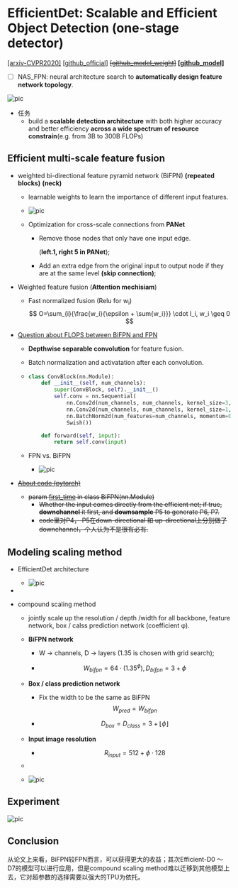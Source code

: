 #  EfficientDet: Scalable and Efficient Object Detection (one-stage detector)

[[arxiv-CVPR2020]](https://arxiv.org/abs/1911.09070) [[github_official]](https://github.com/google/automl/tree/master/efficientdet) ~~[[github_model_weight]](https://github.com/zylo117/Yet-Another-EfficientDet-Pytorch)~~ **<u>[[github_model]](https://github.com/signatrix/efficientdet/blob/master/src/model.py)</u>**

- [ ] NAS_FPN: neural architecture search to **automatically design feature network topology**.

![pic](https://pic3.zhimg.com/80/v2-abd814cf370603d2d3e90bfc21ae7d0d_1440w.jpg)

- 任务
  - build a **scalable detection architecture** with both higher accuracy and better efficiency **across a wide spectrum of resource constrain**(e.g. from 3B to 300B FLOPs)

## Efficient multi-scale feature fusion

- weighted bi-directional feature pyramid network (BiFPN) **(repeated blocks)** **(neck)**

  - learnable weights to learn the importance of different input features.

  - ![pic](https://picb.zhimg.com/80/v2-225cc89e2308de82aa2267a9a944762f_1440w.jpg)

  - Optimization for cross-scale connections from **PANet**

    - Remove those nodes that only have one input edge.

      (**left.1, right 5 in PANet**);

    - Add an extra edge from the original input to output node if they are at the same level **(skip connection)**;

- Weighted feature fusion (**Attention mechisiam**)

  - Fast normalized fusion (Relu for w<sub>i</sub>)
    $$
    O=\sum_{i}{\frac{w_i}{\epsilon + \sum{w_i}}} \cdot I_i, w_i \geq 0
    $$

- [Question about FLOPS between BiFPN and FPN](https://github.com/google/automl/issues/284)

  - **Depthwise separable convolution** for feature fusion.

  - Batch normalization and activatation after each convolution.

  - ```python
    class ConvBlock(nn.Module):
        def __init__(self, num_channels):
            super(ConvBlock, self).__init__()
            self.conv = nn.Sequential(
                nn.Conv2d(num_channels, num_channels, kernel_size=3, stride=1, padding=1, groups=num_channels),
                nn.Conv2d(num_channels, num_channels, kernel_size=1, stride=1, padding=0),
                nn.BatchNorm2d(num_features=num_channels, momentum=0.9997, eps=4e-5), nn.ReLU(),
                Swish())
    
        def forward(self, input):
            return self.conv(input)
    ```

  - FPN vs. BiFPN

    - ![pic](https://picb.zhimg.com/80/v2-d278fe61cb26673ea3a442f23ecb8b27_1440w.jpg)

- ~~<u>About code (pytorch)</u>~~

  - ~~param <u>first_time</u> in class BiFPN(nn.Module)~~
    - ~~Whether the input comes directly from the efficient net; if true, **downchannel** it first, and **downsample** P5 to generate P6, P7.~~
    - ~~code里对P4， P5在down-directional 和 up-directional上分别做了downchannel，个人认为不是很有必有.~~

## Modeling scaling method

- EfficientDet architecture

  - ![pic](https://pic4.zhimg.com/80/v2-680448fbf8cf5de53fa7b6a7b0a41f6c_1440w.jpg)

- 

- compound scaling method

  - jointly scale up the resolution / depth /width for all backbone, feature network, box / calss prediction network (coefficient &phi;).

  - **BiFPN network**

    - W &rarr; channels, D &rarr; layers (1.35 is chosen with grid search);

    - $$
      W_{bifpn} = 64 \cdot (1.35^\phi), D_{bifpn} = 3 + \phi
      $$

  - **Box / class prediction network**

    - Fix the width to be the same as BiFPN
      $$
      W_{pred} = W_{bifpn}
      $$

    - $$
      D_{box} = D_{class} = 3 + \lfloor \phi \rfloor
      $$

  - **Input image resolution**

    - $$
      R_{input} = 512 + \phi \cdot128
      $$

  - 

  - ![pic](https://github.com/ganjf/object-detection/blob/master/picture/efficientDet.png?raw=true)

## Experiment

![pic](https://pic3.zhimg.com/80/v2-0d41ba1809e8da3ff526c5b73c2e9cd4_1440w.jpg)

## Conclusion

从论文上来看，BiFPN较FPN而言，可以获得更大的收益；其次Efficient-D0 ～ D7的模型可以进行应用，但是compound scaling method难以迁移到其他模型上去，它对超参数的选择需要以强大的TPU为依托。
